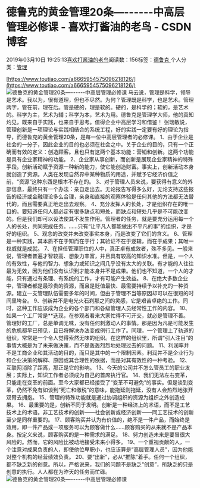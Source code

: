 
# 德鲁克的黄金管理20条—------中高层管理必修课 - 喜欢打酱油的老鸟 - CSDN博客


2019年03月10日 19:25:13[喜欢打酱油的老鸟](https://me.csdn.net/weixin_42137700)阅读数：156标签：[德鲁克																](https://so.csdn.net/so/search/s.do?q=德鲁克&t=blog)个人分类：[管理																](https://blog.csdn.net/weixin_42137700/article/category/8322955)


[https://www.toutiao.com/a6665954575096218126/](https://www.toutiao.com/a6665954575096218126/)
![德鲁克的黄金管理20条—------中高层管理必修课](http://p3.pstatp.com/large/dfic-imagehandler/fd811b70-33da-4d82-9309-ae4d0ec937f0)
马云说，管理是科学，领导是艺术。我以为，很有道理，但也不尽然。为何？管理既是科学，也是艺术。管理两字，管在前，理在后。管是硬的，理是软的。硬的，是科学的；软的，是艺术的。科学为主，艺术为辅；科学为本，艺术为用。德鲁克是管理学大师，他的真知灼见，既来自于实践，也来自于思考。值得企业中高层学习和借鉴！
张瑞敏说，管理创新是一项理论与实践相结合的系统工程，好的实践一定要有好的理论为指导，而德鲁克的黄金管理20条，是每一位中高层管理者的必修课。
1、由于企业是社会的一分子，因此企业的目的也必须在社会之中。关于企业的目的，只有一个正确而有效的定义：创造顾客。且也只有这两个基本功能：营销和创新。这两个功能是具有企业家精神的功能。
2、企业家从事创新，而创新是展现企业家精神的特殊手段。创新活动赋予资源一种新的能力，使它能创造财富。事实上，创新活动本身就创造了资源。人类在发现自然界中某种物质的用途，并赋予它经济价值之前，“资源”这种东西是根本不存在的。
3、对于管理人员来说，要获得有意义的外部信息，最终只有一个办法：亲自走出去。无论报告写得多么好，无论支持这些报告的经济或金融理论多么合理，亲身和直接的观察体验是任何其他的方法都无法替代的，而且需要真正地走出去观察。
4、充分发挥人的长处，才是组织存在的唯一目的。要知道任何人都必定有很多缺点和短处，而缺点和短处几乎是不可能改变的。但是我们却可以设法使其不发生作用。管理者的任务，就是要充分运用每一个人的长处，共同完成任务。……只有“让平凡人都能做出不平凡的事”的组织，才是好的组织。
5、观念的改变并未改变事实本身，而是改变了它们的含义。
6、管理是一种实践，其本质不在于知而在于行；其验证不在于逻辑，而在于成果；其唯一权威就是成就。
7、在担任管理职位的人中，真正卓有成效者，殊不多见。一般来说，管理者普遍才智较高、想象力丰富，并且具有较高的知识水准。但是，一个人的有效性，与他的智力、想象力或知识之间几乎没有太大的关联。有才能的人往往最为无效，因为他们没有认识到才能本身并不是成果。他们也不知道，一个人的才能，只有通过有条理、有系统的工作，才有可能产生效益。
8、在绝大多数企业中，管理者都是最珍贵的资源，而且是贬值最快、最需要持续予以补充的一种资源。建立一支管理队伍需要多年的时间，但由于管理不当等原因却可以在很短的时间里垮台。
9、创新并不是电光火石刹那之间的灵感，它是艰苦卓绝的工作。同时，这种工作应该成为企业的各个部门和各级管理人员经常性工作的内容。
10、如果一个工厂常是**迭现，在参观者看来大家忙得不可开交，就必是管理不善。管理好的工厂，总是单调无味，没有任何刺激动人的事情。那是因为凡是可能发生的危机都早已预见，且已将解决办法变成例行工作了。同理，一个管理上了轨道的组织，常常是一个令人觉得索然无味的组织。在这样的组织里，所谓“引人注目”的事情大概是为了未来做决策，而不是轰轰烈烈地处理过去的问题。
11、利润率并不是工商企业和其活动的目的，而只是其中的一个限制因素。利润并不是企业行为和企业决策的解释、原因或其合理性的依据，而是对其有效性的一种考验。
12、互联网消除了距离，那正是它的影响。
13、今天的公司并不怎么管员工的职业发展；实际上，知识工作者必须成为自己的首席执行官。
14、我们无法左右变革，只能走在变革的前面。至今大家都已经接受了“变革不可避免”的事实。但是谈到变革，仍然不免有如谈到“死亡和缴税”的意味，能拖延则拖延，没有人会热烈地张开双臂去拥抱。
15、管理的特殊功能就是通过协调组织的资源为组织之外创造成果。
16、最重要的是，创新不同于发明。创新是一种经济上的术语，而不是工艺技术上的术语。非工艺技术的创新——社会创新或经济创新——同工艺技术的创新至少是同样重要的。
17、顾客购买并认为有价值的，绝不是一件产品，而始终是效用，即一件产品或一项服务可以为顾客做什么……顾客购买的从来就不是产品本身。按定义来说，顾客购买的是一种需求的满足。
18、努力创造未来是要冒很大风险的。然而，它的风险比被动地接受未来小得多。
19、一个重视贡献的人，一个注意对成果负责的人，即使他位卑职小，也应该算是“高层管理人员”，因为他能对整个机构的经营绩效负责。
20、要“出新”，必从“推陈”着手。任何一个组织，都不缺乏新的创意。所以，严格说来，我们的问题不是缺乏“创意”，所缺乏的只是创意的执行。人人都在为昨天的任务而忙碌。
![德鲁克的黄金管理20条—------中高层管理必修课](http://p3.pstatp.com/large/pgc-image/ace8f2f777fa4e1ebcd53d53456b62f7)


